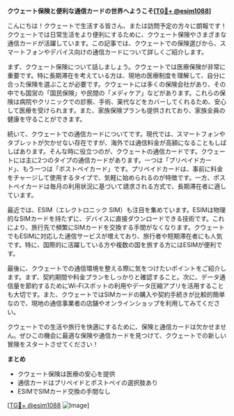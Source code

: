 **クウェート保険と便利な通信カードの世界へようこそ[[TG💪+ @esim1088](https://t.me/s/esim1088)]**

こんにちは！クウェートで生活する皆さん、または訪問予定の方々に朗報です！クウェートでは日常生活をより便利にするために、クウェート保険やさまざまな通信カードが活躍しています。この記事では、クウェートでの保険選びから、スマートフォンやデバイス向けの通信カードについて詳しくご紹介します。

まず、クウェート保険について話しましょう。クウェートでは医療保険が非常に重要です。特に長期滞在を考えている方は、現地の医療制度を理解して、自分に合った保険を選ぶことが必要です。クウェートには多くの保険会社があり、その中でも国営の「国民保険」や民間の「メディケア」などがあります。これらの保険は病院やクリニックでの診察、手術、薬代などをカバーしてくれるため、安心して医療を受けられます。また、家族保険プランも提供されており、家族全員の健康を守ることができます。

続いて、クウェートでの通信カードについてです。現代では、スマートフォンやタブレットが欠かせない存在ですが、海外では通信料金が高額になることもしばしばあります。そんな時に役立つのが、クウェートの通信カードです。クウェートには主に2つのタイプの通信カードがあります。一つは「プリペイドカード」、もう一つは「ポストペイカード」です。プリペイドカードは、事前に料金をチャージして使用するタイプで、気軽に始められるのが特徴です。一方、ポストペイカードは毎月の利用状況に基づいて請求される方式で、長期滞在者に適しています。

最近では、ESIM（エレクトロニック SIM）も注目を集めています。ESIMは物理的なSIMカードを持たずに、デバイスに直接ダウンロードできる技術です。これにより、旅行先で頻繁にSIMカードを交換する手間がなくなります。クウェートでもESIMに対応した通信サービスが増えており、旅行者や短期滞在者にも人気です。特に、国際的に活躍している方や複数の国を旅する方にはESIMが便利です。

最後に、クウェートでの通信環境を整える際に気をつけたいポイントをご紹介します。まず、契約期間や料金プランをしっかりと確認すること。次に、データ通信量を節約するためにWi-Fiスポットの利用やデータ圧縮アプリを活用することも大切です。また、クウェートではSIMカードの購入や契約手続きが比較的簡単なので、現地の通信事業者の店舗やオンラインショップを利用してみてください。

クウェートでの生活や旅行を快適にするために、保険と通信カードは欠かせません。ぜひこの機会に最適な保険や通信カードを見つけて、クウェートでの新しい冒険をスタートさせてください！

**まとめ**
- クウェート保険は医療の安心を提供
- 通信カードはプリペイドとポストペイの選択肢あり
- ESIMでSIMカード交換の手間なし

[[TG💪+ @esim1088](https://t.me/s/esim1088) ![Image](https://i.postimg.cc/Y0z9fWf4/image.png)]